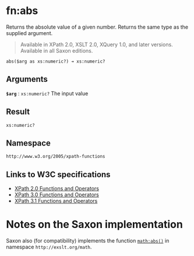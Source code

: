 # fn:abs

Returns the absolute value of a given number. Returns the same type as the supplied argument.

> Available in XPath 2.0, XSLT 2.0, XQuery 1.0, and later versions. Available in all Saxon editions.

```
abs($arg as xs:numeric?) ➔ xs:numeric?
```

## Arguments

**`$arg`**
: `xs:numeric?` The input value

## Result

`xs:numeric?`

## Namespace

`http://www.w3.org/2005/xpath-functions`

## Links to W3C specifications

- [XPath 2.0 Functions and Operators](https://www.saxonica.com/documentation11/xpath20abs)
- [XPath 3.0 Functions and Operators](http://www.w3.org/TR/xpath-functions-30/#func-abs)
- [XPath 3.1 Functions and Operators](http://www.w3.org/TR/xpath-functions-31/#func-abs)

# Notes on the Saxon implementation

Saxon also (for compatibility) implements the function [`math:abs()`](math-abs.md) in namespace `http://exslt.org/math`.
